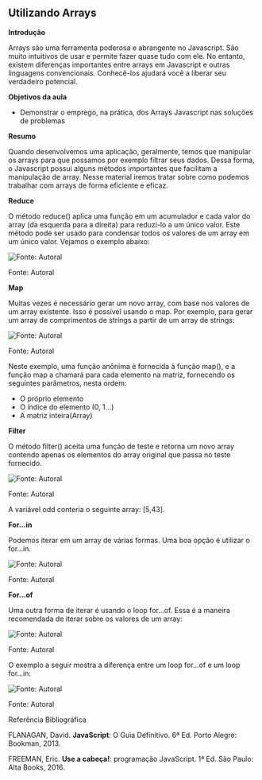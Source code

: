 ## Utilizando Arrays

**Introdução**

Arrays são uma ferramenta poderosa e abrangente no Javascript. São muito intuitivos de usar e permite fazer quase tudo com ele. No entanto, existem diferenças importantes entre arrays em Javascript e outras linguagens convencionais. Conhecê-los ajudará você a liberar seu verdadeiro potencial.

**Objetivos da aula**

-   Demonstrar o emprego, na prática, dos Arrays Javascript nas soluções de problemas

**Resumo**

Quando desenvolvemos uma aplicação, geralmente, temos que manipular os arrays para que possamos por exemplo filtrar seus dados. Dessa forma, o Javascript possui alguns métodos importantes que facilitam a manipulação de array. Nesse material iremos tratar sobre como podemos trabalhar com arrays de forma eficiente e eficaz.

**Reduce**

O método reduce() aplica uma função em um acumulador e cada valor do array (da esquerda para a direita) para reduzi-lo a um único valor. Este método pode ser usado para condensar todos os valores de um array em um único valor. Vejamos o exemplo abaixo:

![Fonte: Autoral](https://paperx-dex-assets.s3.sa-east-1.amazonaws.com/images/1669398561649-5IbpcSDeVl.png "Fonte: Autoral")

Fonte: Autoral

**Map**

Muitas vezes é necessário gerar um novo array, com base nos valores de um array existente. Isso é possível usando o map. Por exemplo, para gerar um array de comprimentos de strings a partir de um array de strings:

![Fonte: Autoral](https://paperx-dex-assets.s3.sa-east-1.amazonaws.com/images/1669398617406-AsGTIvZpGP.png "Fonte: Autoral")

Fonte: Autoral

Neste exemplo, uma função anônima é fornecida à função map(), e a função map a chamará para cada elemento na matriz, fornecendo os seguintes parâmetros, nesta ordem:

-   O próprio elemento
-   O índice do elemento (0, 1...)
-   A matriz inteira(Array)

**Filter**

O método filter() aceita uma função de teste e retorna um novo array contendo apenas os elementos do array original que passa no teste fornecido.

![Fonte: Autoral](https://paperx-dex-assets.s3.sa-east-1.amazonaws.com/images/1669398724006-GwyMaJdkSk.png "Fonte: Autoral")

Fonte: Autoral

A variável odd conteria o seguinte array: \[5,43\].

**For...in**

Podemos iterar em um array de várias formas. Uma boa opção é utilizar o for...in.

![Fonte: Autoral](https://paperx-dex-assets.s3.sa-east-1.amazonaws.com/images/1669398782315-fUgsD76XTB.png "Fonte: Autoral")

Fonte: Autoral

**For...of**

Uma outra forma de iterar é usando o loop for...of. Essa é a maneira recomendada de iterar sobre os valores de um array:

![Fonte: Autoral](https://paperx-dex-assets.s3.sa-east-1.amazonaws.com/images/1669398813349-tMEysnEc1l.png "Fonte: Autoral")

Fonte: Autoral

O exemplo a seguir mostra a diferença entre um loop for...of e um loop for...in:

![Fonte: Autoral](https://paperx-dex-assets.s3.sa-east-1.amazonaws.com/images/1669398848850-KNI5XcBfzr.png "Fonte: Autoral")

Fonte: Autoral

Referência Bibliográfica

FLANAGAN, David. **JavaScript**: O Guia Definitivo. 6ª Ed. Porto Alegre: Bookman, 2013.

FREEMAN, Eric. **Use a cabeça!**: programação JavaScript. 1ª Ed. São Paulo: Alta Books, 2016.